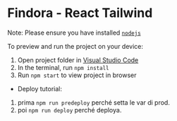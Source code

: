 # Findora - React Tailwind

Note: Please ensure you have installed <code><a href="https://nodejs.org/en/download/">nodejs</a></code>

To preview and run the project on your device:

1. Open project folder in <a href="https://code.visualstudio.com/download">Visual Studio Code</a>
2. In the terminal, run `npm install`
3. Run `npm start` to view project in browser

- Deploy tutorial:

1. prima `npm run predeploy` perché setta le var di prod.
2. poi `npm run deploy` perché deploya.
